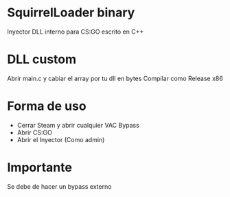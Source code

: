 # SquirrelLoader binary

Inyector DLL interno para CS:GO escrito en C++

# DLL custom

Abrir main.c y cabiar el array por tu dll en bytes
Compilar como Release x86

# Forma de uso

 - Cerrar Steam y abrir cualquier VAC Bypass
 - Abrir CS:GO
 - Abrir el Inyector (Como admin)

# Importante

Se debe de hacer un bypass externo
